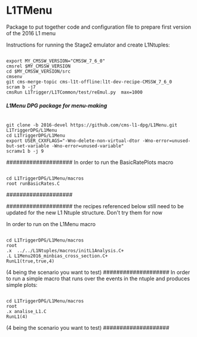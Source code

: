 
L1TMenu
=======

Package to put together code and configuration file to prepare first version of the 2016 L1 menu

Instructions for running the Stage2 emulator and create L1Ntuples:

<pre><code>
export MY_CMSSW_VERSION="CMSSW_7_6_0"
cmsrel $MY_CMSSW_VERSION 
cd $MY_CMSSW_VERSION/src
cmsenv
git cms-merge-topic cms-l1t-offline:l1t-dev-recipe-CMSSW_7_6_0
scram b -j7
cmsRun L1Trigger/L1TCommon/test/reEmul.py  max=1000
</code></pre>

##### L1Menu DPG package for menu-making ####################
<pre><code>
git clone -b 2016-devel https://github.com/cms-l1-dpg/L1Menu.git L1TriggerDPG/L1Menu
cd L1TriggerDPG/L1Menu
export USER_CXXFLAGS="-Wno-delete-non-virtual-dtor -Wno-error=unused-but-set-variable -Wno-error=unused-variable"
scramv1 b -j 9
</code></pre>

####################
In order to run the BasicRatePlots macro

<pre><code>
cd L1TriggerDPG/L1Menu/macros
root runBasicRates.C
</code></pre>

####################

####################
the recipes referenced below still need to be updated for the new L1 Ntuple structure. Don't try them for now


In order to run on the L1Menu macro

<pre><code>
cd L1TriggerDPG/L1Menu/macros
root
.x  ../../L1Ntuples/macros/initL1Analysis.C+
.L L1Menu2016_minbias_cross_section.C+
RunL1(true,true,4)
</code></pre>
(4 being the scenario you want to test)
####################
In order to run a simple macro that runs over the events in the ntuple and produces simple plots:

<pre><code>
cd L1TriggerDPG/L1Menu/macros
root
.x analise_L1.C
RunL1(4)
</code></pre>
(4 being the scenario you want to test)
####################
